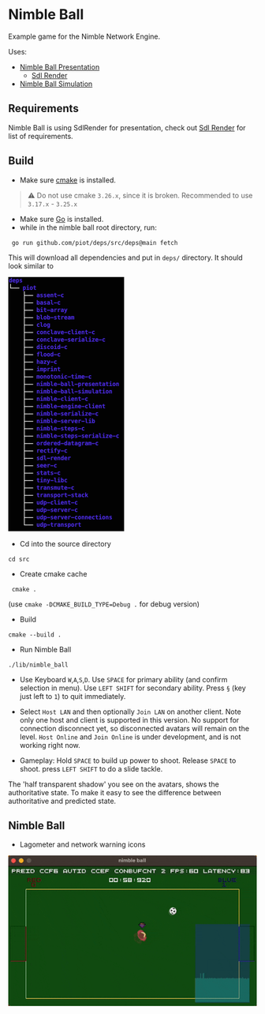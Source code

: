 # Nimble Ball

Example game for the Nimble Network Engine.

Uses:

* [Nimble Ball Presentation](https://github.com/piot/nimble-ball-presentation)
  * [Sdl Render](https://github.com/piot/sdl-render)
* [Nimble Ball Simulation](https://github.com/piot/nimble-ball-simulation)

## Requirements

Nimble Ball is using SdlRender for presentation, check out [Sdl Render](https://github.com/piot/sdl-render/#requirements) for list of requirements.

## Build

* Make sure [cmake](https://cmake.org/download/) is installed.
> :warning: Do not use cmake `3.26.x`, since it is broken. Recommended to use `3.17.x` - `3.25.x`
* Make sure [Go](https://go.dev/doc/install) is installed.
* while in the nimble ball root directory, run:

```console
 go run github.com/piot/deps/src/deps@main fetch
```

This will download all dependencies and put in `deps/` directory. It should look similar to

![deps screenshot](docs/images/deps.png)

* Cd into the source directory

```console
cd src
```

* Create cmake cache

```console
 cmake .
```

(use `cmake -DCMAKE_BUILD_TYPE=Debug .` for debug version)

* Build

```console
cmake --build .
```

* Run Nimble Ball

```console
./lib/nimble_ball
```

* Use Keyboard `W`,`A`,`S`,`D`. Use `SPACE` for primary ability (and confirm selection in menu). Use `LEFT SHIFT` for secondary ability. Press `§` (key just left to `1`) to quit immediately.

* Select `Host LAN` and then optionally `Join LAN` on another client. Note only one host and client is supported in this version. No support for connection disconnect yet, so disconnected avatars will remain on the level. `Host Online` and `Join Online` is under development, and is not working right now.

* Gameplay: Hold `SPACE` to build up power to shoot. Release `SPACE` to shoot. press `LEFT SHIFT` to do a slide tackle.

The 'half transparent shadow' you see on the avatars, shows the authoritative state. To make it easy to see the difference between authoritative and predicted state.

## Nimble Ball

* Lagometer and network warning icons

![deps screenshot](docs/images/nimble_ball_lagometer.gif)